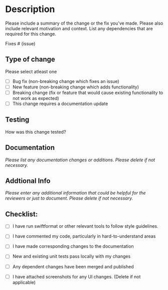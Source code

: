# Description

Please include a summary of the change or the fix you've made. Please also include relevant motivation and context. List any dependencies that are required for this change.

Fixes # (issue)

## Type of change

Please select atleast one

- [ ] Bug fix (non-breaking change which fixes an issue)
- [ ] New feature (non-breaking change which adds functionality)
- [ ] Breaking change (fix or feature that would cause existing functionality to not work as expected)
- [ ] This change requires a documentation update

## Testing
How was this change tested?

## Documentation

_Please list any documentation changes or additions. Please delete if not necessary._

## Addtional Info

_Please enter any additional information that could be helpful for the reviewers or just to document. Please delete if not necessary._

## Checklist:

- [ ] I have run swiftformat or other relevant tools to follow style guidelines.
- [ ] I have commented my code, particularly in hard-to-understand areas
- [ ] I have made corresponding changes to the documentation
- [ ] New and existing unit tests pass locally with my changes
- [ ] Any dependent changes have been merged and published 
- [ ] I have attached screenshots for any UI changes. (Delete if not applicable)

